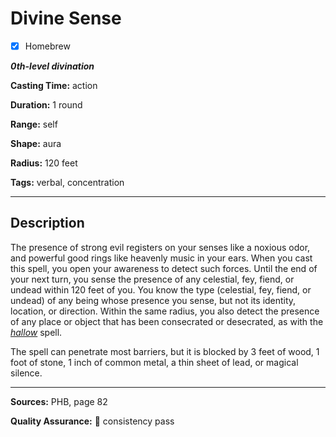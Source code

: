 # Divine Sense

- [x] Homebrew

***0th-level divination***

**Casting Time:** action

**Duration:** 1 round

**Range:** self

**Shape:** aura

**Radius:** 120 feet

**Tags:** verbal, concentration

---

## Description
The presence of strong evil registers on your senses like a noxious odor, and powerful good rings like heavenly music in your ears.
When you cast this spell, you open your awareness to detect such forces.
Until the end of your next turn, you sense the presence of any celestial, fey, fiend, or undead within 120 feet of you.
You know the type (celestial, fey, fiend, or undead) of any being whose presence you sense, but not its identity, location, or direction.
Within the same radius, you also detect the presence of any place or object that has been consecrated or desecrated, as with the [*hallow*][hallow] spell.

The spell can penetrate most barriers, but it is blocked by 3 feet of wood, 1 foot of stone, 1 inch of common metal, a thin sheet of lead, or magical silence.

---

**Sources:** PHB, page 82

**Quality Assurance:** :star2: consistency pass

[hallow]: ../level-5/hallow.md
